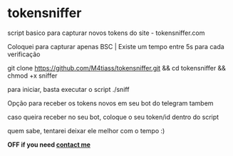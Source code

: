 # tokensniffer
script basico para capturar novos tokens do site - tokensniffer.com

Coloquei para capturar apenas BSC | Existe um tempo entre 5s para cada verificação

git clone https://github.com/M4tiass/tokensniffer.git && cd tokensniffer && chmod +x sniffer

para iniciar, basta executar o script ./sniff

Opção para receber os tokens novos em seu bot do telegram tambem

caso queira receber no seu bot, coloque o seu token/id dentro do script

quem sabe, tentarei deixar ele melhor com o tempo :)

**OFF if you need <a href="https://t.me/medroso">contact me</a>**
